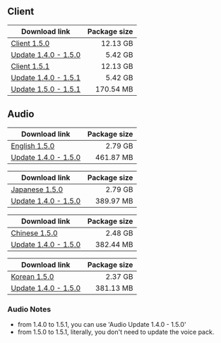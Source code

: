 ## Client

| Download link | Package size |
| ------------- | ------------:|
| [Client 1.5.0](https://autopatchhk.yuanshen.com/client_app/pc_mihoyo/20210428_de80a243f7474c39/GenshinImpact_1.5.0.zip) | 12.13 GB |
| [Update 1.4.0 - 1.5.0](https://autopatchhk.yuanshen.com/client_app/update/hk4e_global/10/game_1.4.0_1.5.0_diff_H8LGSgKU.zip) | 5.42 GB |
| [Client 1.5.1](https://autopatchhk.yuanshen.com/client_app/pc_mihoyo/20210430_27ad367085356fd4/GenshinImpact_1.5.1.zip) | 12.13 GB |
| [Update 1.4.0 - 1.5.1](https://autopatchhk.yuanshen.com/client_app/update/hk4e_global/10/game_1.4.0_1.5.1_diff_oqrQ8WNB.zip) | 5.42 GB |
| [Update 1.5.0 - 1.5.1](https://autopatchhk.yuanshen.com/client_app/update/hk4e_global/10/game_1.5.0_1.5.1_diff_MF8HJNzT.zip) | 170.54 MB |


## Audio

| Download link | Package size |
| ------------- | ------------:|
| [English 1.5.0](https://autopatchhk.yuanshen.com/client_app/pc_mihoyo/20210428_de80a243f7474c39/Audio_English(US)_1.5.0.zip) | 2.79 GB |
| [Update 1.4.0 - 1.5.0](https://autopatchhk.yuanshen.com/client_app/update/hk4e_global/10/en-us_1.4.0_1.5.0_diff_KdXT5Pi0.zip) | 461.87 MB |

| Download link | Package size |
| ------------- | ------------:|
| [Japanese 1.5.0](https://autopatchhk.yuanshen.com/client_app/pc_mihoyo/20210428_de80a243f7474c39/Audio_Japanese_1.5.0.zip) | 2.79 GB |
| [Update 1.4.0 - 1.5.0](https://autopatchhk.yuanshen.com/client_app/update/hk4e_global/10/ja-jp_1.4.0_1.5.0_diff_hfBOW6ym.zip) | 389.97 MB |

| Download link | Package size |
| ------------- | ------------:|
| [Chinese 1.5.0](https://autopatchhk.yuanshen.com/client_app/pc_mihoyo/20210428_de80a243f7474c39/Audio_Chinese_1.5.0.zip) | 2.48 GB |
| [Update 1.4.0 - 1.5.0](https://autopatchhk.yuanshen.com/client_app/update/hk4e_global/10/zh-cn_1.4.0_1.5.0_diff_hvg2F3QM.zip) | 382.44 MB |

| Download link | Package size |
| ------------- | ------------:|
| [Korean 1.5.0](https://autopatchhk.yuanshen.com/client_app/pc_mihoyo/20210428_de80a243f7474c39/Audio_Korean_1.5.0.zip) | 2.37 GB |
| [Update 1.4.0 - 1.5.0](https://autopatchhk.yuanshen.com/client_app/update/hk4e_global/10/ko-kr_1.4.0_1.5.0_diff_NcX8UP1L.zip) | 381.13 MB |

### Audio Notes
- from 1.4.0 to 1.5.1, you can use 'Audio Update 1.4.0 - 1.5.0'
- from 1.5.0 to 1.5.1, literally, you don't need to update the voice pack.